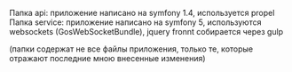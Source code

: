 Папка api: 
приложение написано на symfony 1.4, используется propel 
Папка service:
приложение написано на symfony 5, используются websockets (GosWebSocketBundle), jquery
fronnt собирается через gulp

(папки содержат не все файлы приложения, только те, которые отражают последние мною внесенные изменения)